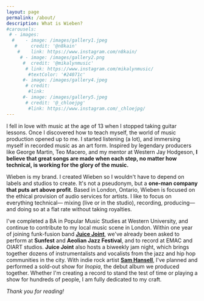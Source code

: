 ```yaml
---
layout: page
permalink: /about/
description: What is Wieben?
#carousels:
 # - images:
  #    - image: /images/gallery1.jpeg
   #     credit: '@n8kain'
    #    link: https://www.instagram.com/n8kain/
     # - image: /images/gallery2.png
      #  credit: '@mikalynmusic'
       # link: https://www.instagram.com/mikalynmusic/
        #textColor: '#24071c'
      #- image: /images/gallery4.jpeg
       # credit: 
        #link: 
      #- image: /images/gallery5.jpeg
       # credit: '@_chloejpg'
        #link: https://www.instagram.com/_chloejpg/
---
```

I fell in love with music at the age of 13 when I stopped taking guitar lessons.  Once I discovered how to teach myself, the world of music production opened up to me.  I started listening (a lot), and immersing myself in recorded music as an art form.  Inspired by legendary producers like George Martin, Teo Macero, and my mentor at Western Jay Hodgeson, **I believe that great songs are made when each step, no matter how technical, is working for the glory of the music.**

Wieben is my brand.  I created Wieben so I wouldn't have to depend on labels and studios to create.  It's not a pseudonym, but a **one-man company that puts art above profit**.  Based in London, Ontario, Wieben is focused on the ethical provision of audio services for artists.  I like to focus on everything technical— mixing (live or in the studio), recording, producing— and doing so at a flat rate without taking royalties.  

I've completed a BA in Popular Music Studies at Western University, and continue to contribute to my local music scene in London.  Within one year of joining funk-fusion band **[Juice Joint](https://www.instagram.com/juicejointband/)**, we've already been asked to perform at **Sunfest** and **Aeolian Jazz Festival**, and to record at EMAC and OIART studios.  **Juice Joint** also hosts a biweekly jam night, which brings together dozens of instrumentalists and vocalists from the jazz and hip hop communities in the city.  With indie rock artist **[Sam Hansell](https://www.instagram.com/ham_sansell/)**, I've planned and performed a sold-out show for *Inopia*, the debut album we produced together.  Whether I'm creating a record to stand the test of time or playing a show for hundreds of people, I am fully dedicated to my craft.  

*Thank you for reading!*
